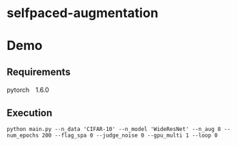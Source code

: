 # selfpaced-augmentation

# Demo

## Requirements
pytorch　1.6.0

## Execution
```
python main.py --n_data 'CIFAR-10' --n_model 'WideResNet' --n_aug 8 --num_epochs 200 --flag_spa 0 --judge_noise 0 --gpu_multi 1 --loop 0
```
